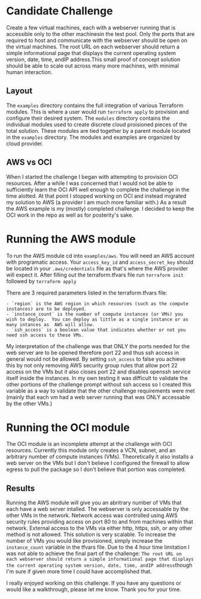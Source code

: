 # Candidate Challenge
Create a few virtual machines, each with a webserver running that is accessible only to the other machinesin the test pool. Only the ports that are required to host and communicate with the webserver should be open on the virtual machines. The root URL on each webserver should return a simple informational page that displays the current operating system version, date, time, andIP address.This small proof of concept solution should be able to scale out across many more machines, with minimal human interaction. 

## Layout
The `examples` directory contains the full integration of various Terraform modules.  This is where a user would run `terraform apply` to provision and configure their desired system.  The `modules` directory contains the individual modules used to create discrete cloud proisioned pieces of the total solution.  These modules are tied together by a parent module located in the `examples` directory.  The modules and examples are organized by cloud provider.


## AWS vs OCI
When I started the challenge I began with attempting to provision OCI resources.  After a while I was concerned that I would not be able to sufficiently learn the OCI API well enough to complete the challenge in the time alotted.  At that point I stopped working on OCI and instead migrated my solution to AWS (a provider I am much more familiar with.)  As a result the AWS example is my (mostly) completed challenge.  I decided to keep the OCI work in the repo as well as for posterity's sake.

# Running the AWS module
To run the AWS module cd into `examples/aws`.  You will need an AWS account with programatic access.  Your `access_key_id` and `access_secret_key` should be located in your `.aws/credentials` file as that's where the AWS provider will expect it. After filling out the terraform.tfvars file run `terraform init` followed by `terraform apply`

There are 3 required parameters listed in the terraform.tfvars file: 

    - `region` is the AWS region in which resources (such as the compute instances) are to be deployed. 
    - `instance_count` is the number of compute instances (or VMs) you wish to deploy.  You can deploy as little as a single instance or as many intances as  AWS will allow.
    - `ssh_access` is a boolean value that indicates whether or not you need ssh access to these VMs.  

My interpretation of the challenge was that ONLY the ports needed for the web server are to be opened therefore port 22 and thus ssh access in general would not be allowed.  By setting `ssh_access` to false you achieve this by not only removing AWS security group rules that allow port 22 access on the VMs but it also closes port 22 and disables openssh service itself inside the instances.  In my own testing it was difficult to validate the other portions of the challenge prompt without ssh access so I created this variable as a way to validate that the other challenge requirements were met (mainly that each vm had a web server running that was ONLY accessable by the other VMs.)

# Running the OCI module
The OCI module is an incomplete attempt at the challenge with OCI resources.  Currently this module only creates a VCN, subnet, and an arbitrary number of compute instances (VMs).  Theoretically it also installs a web server on the VMs but I don't believe I configured the firewall to allow egress to pull the package so I don't believe that portion was completed.

## Results
Running the AWS module will give you an abritrary number of VMs that each have a web server intalled.  The webserver is only accessable by the other VMs in the network.  Network access was controlled using AWS security rules providing access on port 80 to and from machines within that network.  External access to the VMs via either http, https, ssh, or any other method is not allowed. This solution is very scalable.  To increase the number of VMs you would like provisioned, simply increase the `instance_count` variable in the tfvars file.  Due to the 4 hour time limitation I was not able to achieve the final part of the challenge: `The root URL on each webserver should return a simple informational page that displays the current operating system version, date, time, andIP address`though I'm sure if given more time I could have accomplished that.

I really enjoyed working on this challenge.  If you have any questions or would like a walkthrough, please let me know.  Thank you for your time.